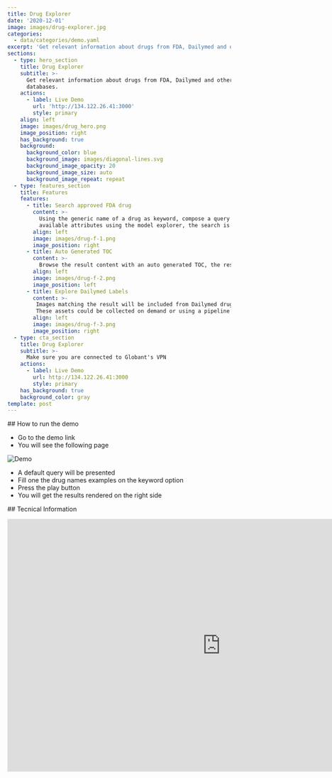 ```yaml
---
title: Drug Explorer
date: '2020-12-01'
image: images/drug-explorer.jpg
categories:
  - data/categories/demo.yaml
excerpt: 'Get relevant information about drugs from FDA, Dailymed and other databases.'
sections:
  - type: hero_section
    title: Drug Explorer
    subtitle: >-
      Get relevant information about drugs from FDA, Dailymed and other
      databases.
    actions:
      - label: Live Demo
        url: 'http://134.122.26.41:3000'
        style: primary
    align: left
    image: images/drug_hero.png
    image_position: right
    has_background: true
    background:
      background_color: blue
      background_image: images/diagonal-lines.svg
      background_image_opacity: 20
      background_image_size: auto
      background_image_repeat: repeat
  - type: features_section
    title: Features
    features:
      - title: Search approved FDA drug
        content: >-
          Using the generic name of a drug as keyword, compose a query with the 
          available attributes using the model explorer, the search is peform in an Elastic Search instance. 
        align: left
        image: images/drug-f-1.png
        image_position: right
      - title: Auto Generated TOC
        content: >-
          Browse the result content with an auto generated TOC, the results are rendered from a JSON resonse, meaning it will be easy to integrate in an extisting frontend.
        align: left
        image: images/drug-f-2.png
        image_position: left
      - title: Explore Dailymed Labels
        content: >-
         Images matching the result will be included from Dailymed drug labels, packaging, chemical structure, among other assets.
         These assets could be collected on demand or using a pipeline which persist the images a storage.
        align: left
        image: images/drug-f-3.png
        image_position: right
  - type: cta_section
    title: Drug Explorer
    subtitle: >-
      Make sure you are connected to Globant's VPN
    actions:
      - label: Live Demo
        url: http://134.122.26.41:3000
        style: primary
    has_background: true
    background_color: gray
template: post
---
```

## How to run the demo

- Go to the demo link
- You will see the following page

![Demo](/images/drug-d-1.png)

- A default query will be presented
- Fill one the drug names examples on the keyword option
- Press the play button
- You will get the results rendered on the right side


## Tecnical Information

<iframe src="https://docs.google.com/presentation/d/e/2PACX-1vQ9EpgmRY1ctPLiEGllsoUs1eS0Qew5PTpZPz0en1734uRWLNplF9jC-EuGfmkovySFTL_EEFKC5M0h/embed?start=false&loop=false&delayms=3000" frameborder="0" width="960" height="569" allowfullscreen="true" mozallowfullscreen="true" webkitallowfullscreen="true"></iframe>